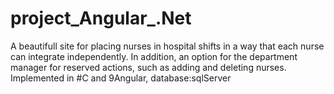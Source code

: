 # project_Angular_.Net
A beautifull  site for placing nurses in hospital shifts in a way that each nurse can integrate independently. In addition, an option for the department manager for reserved actions, such as adding and deleting nurses. Implemented in #C and 9Angular, database:sqlServer
